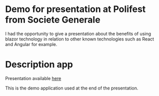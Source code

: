 # Demo for presentation at Polifest from Societe Generale

I had the opportunity to give a presentation about the benefits of using blazor technology in relation to other known technologies such as React and Angular for example.


# Description app
Presentation available [here](Blazor&nbsp;presentation.pptx)

This is the demo application used at the end of the presentation.

